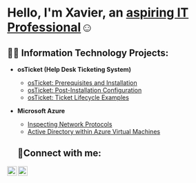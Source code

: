 <h1>Hello, I'm Xavier, an <a href="https://www.linkedin.com/in/xavier-simon-884237272/"> aspiring IT Professional</a>☺</h1>

<h2>👨‍💻 Information Technology Projects:</h2>

- <b>osTicket (Help Desk Ticketing System)</b>
  - [osTicket: Prerequisites and Installation](https://github.com/joshmadakorcc/osticket-prereqs)
  - [osTicket: Post-Installation Configuration](https://github.com/joshmadakorcc/post-install-config)
  - [osTicket: Ticket Lifecycle Examples](https://github.com/joshmadakorcc/ticket-lifecycle)
- <b>Microsoft Azure</b>
  - [Inspecting Network Protocols](https://github.com/xaviersimon/azure-network-protocols)
  - [Active Directory within Azure Virtual Machines](https://github.com/xaviersimon/configure-ad)

  <h2>🤳Connect with me:</h2>


[<img align="left" alt="Xavier | LinkedIn" width="22px" src="https://cdn.jsdelivr.net/npm/simple-icons@v3/icons/linkedin.svg" />][linkedin]
[<img align="left" alt="Xavier | Instagram" width="22px" src="https://cdn.jsdelivr.net/npm/simple-icons@v3/icons/instagram.svg" />][instagram]


[instagram]: https://www.instagram.com/Xavier
[linkedin]: https://www.linkedin.com/in/xavier-simon-884237272/
